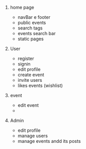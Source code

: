 
1. home page
    - navBar e footer
    - public events
    - search tags
    - events search bar
    - static pages

2. User
    - register
    - signin
    - edit profile
    - create event
    - invite users
    - likes events (wishlist)
3. event
    - edit event
    - 
4. Admin
    - edit profile
    - manage users
    - manage events andd its posts

 